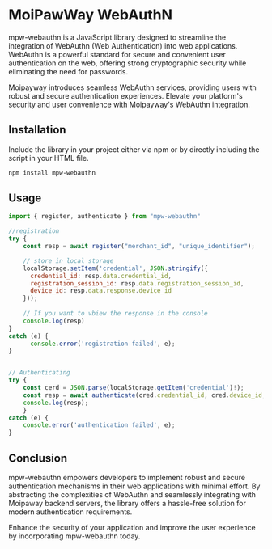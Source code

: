 # MoiPawWay WebAuthN

mpw-webauthn is a JavaScript library designed to streamline the integration of WebAuthn (Web Authentication) into web applications. WebAuthn is a powerful standard for secure and convenient user authentication on the web, offering strong cryptographic security while eliminating the need for passwords.

Moipayway introduces seamless WebAuthn services, providing users with robust and secure authentication experiences. Elevate your platform's security and user convenience with Moipayway's WebAuthn integration.

## Installation

Include the library in your project either via npm or by directly including the script in your HTML file.

```bash
npm install mpw-webauthn
```

## Usage

```javascript
import { register, authenticate } from "mpw-webauthn"

//registration 
try {
    const resp = await register("merchant_id", "unique_identifier");

    // store in local storage
    localStorage.setItem('credential', JSON.stringify({
      credential_id: resp.data.credential_id,
      registration_session_id: resp.data.registration_session_id,
      device_id: resp.data.response.device_id
    }));
    
    // If you want to vbiew the response in the console
    console.log(resp)
}
catch (e) {
      console.error('registration failed', e);
}


// Authenticating
try {
    const cerd = JSON.parse(localStorage.getItem('credential')!);
    const resp = await authenticate(cred.credential_id, cred.device_id, cred.registration_session_id);
    console.log(resp);
    }
catch (e) {
    console.error('authentication failed', e);
}

```

## Conclusion

mpw-webauthn empowers developers to implement robust and secure authentication mechanisms in their web applications with minimal effort. By abstracting the complexities of WebAuthn and seamlessly integrating with Moipaway backend servers, the library offers a hassle-free solution for modern authentication requirements.

Enhance the security of your application and improve the user experience by incorporating mpw-webauthn today.